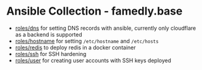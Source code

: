# Ansible Collection - famedly.base

- [roles/dns](roles/dns/README.md) for setting DNS records with ansible, currently only cloudflare as a backend is supported
- [roles/hostname](roles/hostname/README.md) for setting `/etc/hostname` and `/etc/hosts`
- [roles/redis](roles/redis/README.md) to deploy redis in a docker container
- [roles/ssh](roles/ssh/README.md) for SSH hardening
- [roles/user](roles/user/README.md) for creating user accounts with SSH keys deployed


